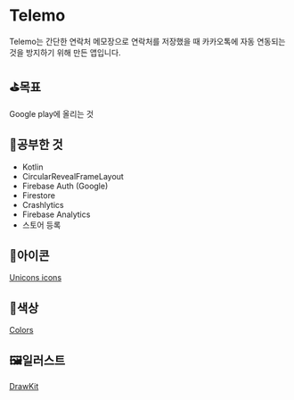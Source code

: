 # Telemo

Telemo는 간단한 연락처 메모장으로 연락처를 저장했을 때 카카오톡에 자동 연동되는 것을 방지하기 위해 만든 앱입니다.

## ⛳️목표
Google play에 올리는 것

## 🔬공부한 것
- Kotlin
- CircularRevealFrameLayout
- Firebase Auth (Google)
- Firestore
- Crashlytics
- Firebase Analytics
- 스토어 등록

## 🚮아이콘
[Unicons icons](https://iconscout.com/unicons)

## 🎨색상
[Colors](http://clrs.cc/)

## 🖼일러스트
[DrawKit](https://www.drawkit.io/)
